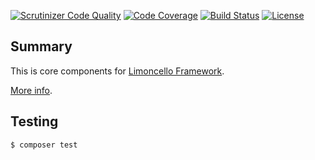 [![Scrutinizer Code Quality](https://scrutinizer-ci.com/g/lolltec/limoncello-php-component-core/badges/quality-score.png?b=master)](https://scrutinizer-ci.com/g/lolltec/limoncello-php-component-core/?branch=master)
[![Code Coverage](https://scrutinizer-ci.com/g/lolltec/limoncello-php-component-core/badges/coverage.png?b=master)](https://scrutinizer-ci.com/g/lolltec/limoncello-php-component-core/?branch=master)
[![Build Status](https://travis-ci.org/lolltec/limoncello-php-component-core.svg?branch=master)](https://travis-ci.org/lolltec/limoncello-php-component-core)
[![License](https://img.shields.io/github/license/lolltec/limoncello-php-framework.svg)](https://packagist.org/packages/lolltec/limoncello-php-framework)

## Summary

This is core components for [Limoncello Framework](https://github.com/lolltec/limoncello-php-framework).

[More info](https://github.com/lolltec/limoncello-php-framework).

## Testing

```bash
$ composer test
```
